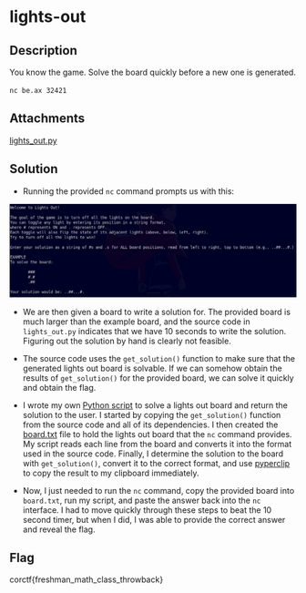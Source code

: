 # lights-out

## Description

You know the game. Solve the board quickly before a new one is generated.

<code>nc be.ax 32421</code>

## Attachments

[lights_out.py](attachments/lights_out.py)

## Solution

- Running the provided <code>nc</code> command prompts us with this:

![Prompt Image](prompt.png)

- We are then given a board to write a solution for. The provided board is much larger than
the example board, and the source code in <code>lights_out.py</code> indicates that we have
10 seconds to write the solution. Figuring out the solution by hand is clearly not feasible.

- The source code uses the <code>get_solution()</code> function to make sure that the generated
lights out board is solvable. If we can somehow obtain the results of <code>get_solution()</code>
for the provided board, we can solve it quickly and obtain the flag.

- I wrote my own [Python script](solver.py) to solve a lights out board and return the solution to the user.
I started by copying the <code>get_solution()</code> function from the source code and all of its
dependencies. I then created the [board.txt](board.txt) file to hold the lights out board that the <code>nc</code>
command provides. My script reads each line from the board and converts it into the format
used in the source code. Finally, I determine the solution to the board with <code>get_solution()</code>, convert it to 
the correct format, and use [pyperclip](https://pypi.org/project/pyperclip/) to copy the result to my clipboard immediately.

- Now, I just needed to run the <code>nc</code> command, copy the provided board into <code>board.txt</code>, run
my script, and paste the answer back into the <code>nc</code> interface. I had to move quickly
through these steps to beat the 10 second timer, but when I did, I was able to provide the correct answer and reveal the flag.

## Flag

corctf{freshman_math_class_throwback}
